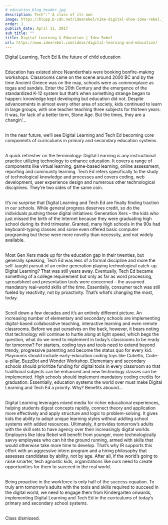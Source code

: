 ```yaml
---
# education_blog_header.jpg
description: Tech":" A class of its own
image: https://blupp.b-cdn.net/idearebel/nike-digital-shoe-idea-rebel.jpeg?quality=80&width=800
order: 1
publish_date: April 11, 2017
sub_title: ""
title: Digital Learning & Education | Idea Rebel
url: https://www.idearebel.com/ideas/digital-learning-and-education/
---
```

Digital Learning, Tech Ed & the future of child education

\
Education has existed since Neanderthals were booking bonfire-making workshops. Classrooms came on the scene around 2000 BC and by the time Ancient Greece was on the map, schools were as commonplace as togas and sandals. Enter the 20th Century and the emergence of the standardized K-12 system but that’s when something strange began to happen: knowledge kept developing but education did not. Despite advancements in almost every other area of society, kids continued to learn in large groups, with one teacher teaching three subjects for thirteen years. It was, for lack of a better term, Stone Age. But the times, they are a changin’…

\
In the near future, we’ll see Digital Learning and Tech Ed becoming core components of curriculums in primary and secondary education systems.

\
A quick refresher on the terminology: Digital Learning is any instructional practice utilizing technology to enhance education. It covers a range of components like virtual learning, game-based learning, online assessment, reporting and community learning. Tech Ed refers specifically to the study of technological knowledge and processes and covers coding, web development, user experience design and numerous other technological disciplines. They’re two sides of the same coin.

\
It’s no surprise that Digital Learning and Tech Ed are finally finding traction in our schools. While general progress deserves credit, so do the individuals pushing these digital initiatives: Generation Xers – the kids who just missed the birth of the Internet because they were graduating high school during its third trimester. Granted, many high schools in the 90s had keyboard-typing classes and some even offered basic computer programing but these were more novelty than necessity, and not widely available.

\
Most Gen Xers made up for the education gap in their twenties, but generally speaking, Tech Ed was less of a formal discipline and more the self-taught pursuit of an entire generation playing technological catch-up. Digital Learning? That was still years away. Eventually, Tech Ed became something of a college requirement but only as far as word processing, spreadsheet and presentation tools were concerned – the assumed mandatory real-world skills of the time. Essentially, consumer tech was still fueled by reactivity, not by proactivity. That’s what’s changing the most, today.

\
Scroll down a few decades and it’s an entirely different picture. An increasing number of elementary and secondary schools are implementing digital-based collaborative teaching, interactive learning and even remote classrooms. Before we pat ourselves on the back, however, it bears noting that technology will continue to hurtle along at light speed, which begs the question, what do we need to implement in today’s classrooms to be ready for tomorrow? For starters, coding toys and tools need to extend beyond trendy, progressive parenting and become the status quo for every kid. Playrooms should include early-education coding toys like Cubetto, Code-a-pillar, BuzzBot and Wonder Workshop. Elementary and secondary schools should prioritize funding for digital tools in every classroom so that traditional subjects can be enhanced and new technology classes can be implemented. High schools should implement mandatory coding credits for graduation. Essentially, education systems the world over must make Digital Learning and Tech Ed a priority. Why? Benefits abound…

\
Digital Learning leverages mixed media for richer educational experiences, helping students digest concepts rapidly, connect theory and application more effectively and apply structure and logic to problem-solving. It gives kids the ability to adopt unique learning styles without addling school systems with added resources. Ultimately, it provides tomorrow’s adults with the skill sets to have agency over their increasingly digital worlds. Employers like Idea Rebel will benefit from younger, more technologically savvy employees who can hit the ground running, armed with skills that would otherwise take more time to develop. That’s why IR supports this effort with an aggressive intern program and a hiring philosophy that assesses candidates by ability, not by age. After all, if the world’s going to raise smarter, tech agnostic kids, organizations like ours need to create opportunities for them to succeed in the real world.

\
Being proactive in the workforce is only half of the success equation. To truly arm tomorrow’s adults with the tools and skills required to succeed in the digital world, we need to engage them from Kindergarten onwards, implementing Digital Learning and Tech Ed in the curriculums of today’s primary and secondary school systems.

\
Class dismissed.
